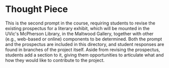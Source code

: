 Thought Piece 
================

This is the second prompt in the course, requiring students to revise the existing prospectus for a literary exhibit, which will be mounted in the UVic's McPherson Library, in the Maltwood Gallery, together with other (e.g., web-based or online) components to be determined. Both the prompt and the prospectus are included in this directory, and student responses are found in branches of the project itself. Aside from revising the prospectus, students add a section to it, giving them opportunities to articulate what and how they would like to contribute to the project.  